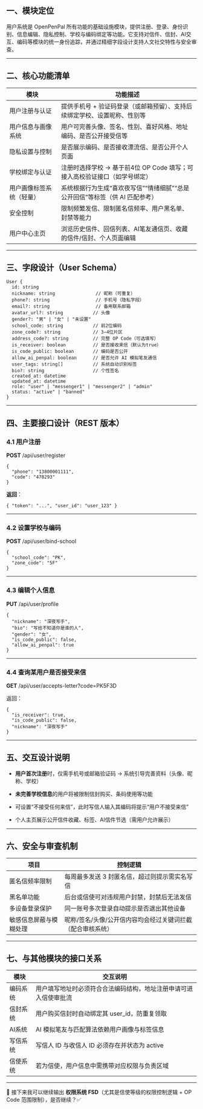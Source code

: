 ## **一、模块定位**

  

用户系统是 OpenPenPal 所有功能的基础设施模块，提供注册、登录、身份识别、信息编辑、隐私控制、学校与编码绑定等功能。它支持对信件、信封、AI交互、编码等模块的统一身份追踪，并通过精细字段设计支持人文社交特性与安全审查。

---

## **二、核心功能清单**

|**模块**|**功能描述**|
|---|---|
|用户注册与认证|提供手机号 + 验证码登录（或邮箱预留）、支持后续绑定学校、设置昵称、性别等|
|用户信息与画像系统|用户可完善头像、签名、性别、喜好风格、地址编码、是否公开接受信等|
|隐私设置与控制|是否展示编码、是否接收漂流信、是否公开个人页面|
|学校绑定与认证|注册时选择学校 → 基于前4位 OP Code 填写；可接入高校验证接口（如学号绑定）|
|用户画像标签系统（轻量）|系统根据行为生成“喜欢夜写信”“情绪细腻”“总是公开回信”等标签（供 AI 匹配参考）|
|安全控制|限制频繁发信、限制匿名信频率、用户黑名单、封禁等能力|
|用户中心主页|浏览历史信件、回信列表、AI笔友通信页、收藏的信件/信封、个人页面编辑|

---

## **三、字段设计（User Schema）**

```
User {
  id: string
  nickname: string               // 昵称（可重复）
  phone?: string                 // 手机号（隐私字段）
  email?: string                 // 备用联系邮箱
  avatar_url?: string           // 头像
  gender?: "男" | "女" | "未设置"
  school_code: string           // 前2位编码
  zone_code?: string            // 3–4位片区
  address_code?: string         // 完整 OP Code（可选填写）
  is_receiver: boolean          // 是否接收来信（默认为true）
  is_code_public: boolean       // 编码是否公开
  allow_ai_penpal: boolean      // 是否允许 AI 模拟笔友通信
  user_tags: string[]           // 系统自动识别标签
  bio?: string                  // 个性签名
  created_at: datetime
  updated_at: datetime
  role: "user" | "messenger1" | "messenger2" | "admin"
  status: "active" | "banned"
}
```

---

## **四、主要接口设计（REST 版本）**

  

### **4.1 用户注册**

  

**POST** /api/user/register

```
{
  "phone": "13800001111",
  "code": "478293"
}
```

**返回**：

```
{ "token": "...", "user_id": "user_123" }
```

---

### **4.2 设置学校与编码**

  

**POST** /api/user/bind-school

```
{
  "school_code": "PK",
  "zone_code": "5F"
}
```

---

### **4.3 编辑个人信息**

  

**PUT** /api/user/profile

```
{
  "nickname": "深夜写手",
  "bio": "写给不知道你是谁的人",
  "gender": "女",
  "is_code_public": false,
  "allow_ai_penpal": true
}
```

---

### **4.4 查询某用户是否接受来信**

  

**GET** /api/user/accepts-letter?code=PK5F3D

  

返回：

```
{
  "is_receiver": true,
  "is_code_public": false,
  "nickname": "深夜写手"
}
```

---

## **五、交互设计说明**

- **用户首次注册**时，仅需手机号或邮箱验证码 → 系统引导完善资料（头像、昵称、学校）
    
- **未完善学校信息**的用户将被限制信封购买、条码使用等功能
    
- 可设置“不接受任何来信”，此时写信人输入其编码将提示“用户不接受来信”
    
- 个人主页展示公开信件收藏、标签、AI信件节选（需用户允许展示）
    

---

## **六、安全与审查机制**

|**项目**|**控制逻辑**|
|---|---|
|匿名信频率限制|每周最多发送 3 封匿名信，超过则提示需实名写信|
|黑名单功能|后台或信使可对违规用户封禁，封禁后无法发信|
|多设备登录保护|同一账号多次登录自动提示是否退出其他设备|
|敏感信息屏蔽与模糊处理|昵称/签名/头像/公开信内容均会经过关键词拦截（配合审核系统）|

---

## **七、与其他模块的接口关系**

|**模块**|**交互说明**|
|---|---|
|编码系统|用户填写地址时必须符合合法编码结构，地址注册申请可进入信使审批流|
|信封系统|用户购买信封时自动绑定其 user_id，防重复领取|
|AI系统|AI 模拟笔友与匹配算法依赖用户画像与标签信息|
|写信系统|写信人 ID 与收信人 ID 必须存在并状态为 active|
|信使系统|若为信使，用户信息中需携带对应权限与负责区域|

---

📌 接下来我可以继续输出 **权限系统 FSD**（尤其是信使等级的权限控制逻辑 + OP Code 范围限制），是否继续？✅